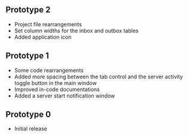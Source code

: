 ## Prototype 2

- Project file rearrangements
- Set column widths for the inbox and outbox tables
- Added application icon

## Prototype 1

- Some code rearrangements
- Added more spacing between the tab control and the server activity toggle button in the main window
- Improved in-code documentations
- Added a server start notification window

## Prototype 0

- Initial release
